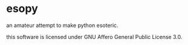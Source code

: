 # esopy
an amateur attempt to make python esoteric.

this software is licensed under GNU Affero General Public License 3.0.
